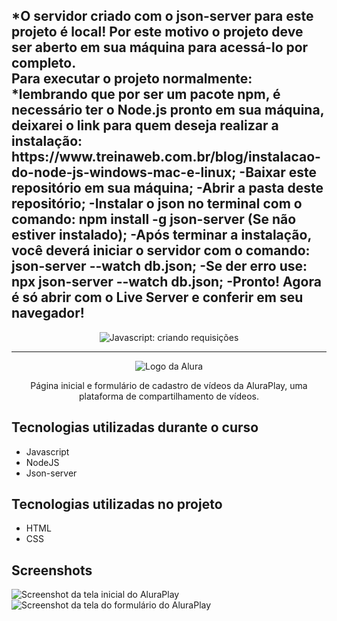 <h2>*O servidor criado com o json-server para este projeto é local! Por este motivo o projeto deve ser aberto em sua máquina para acessá-lo por completo.
<br>
Para executar o projeto normalmente:
*lembrando que por ser um pacote npm, é necessário ter o Node.js pronto em sua máquina, deixarei o link para quem deseja realizar a instalação: https://www.treinaweb.com.br/blog/instalacao-do-node-js-windows-mac-e-linux;
-Baixar este repositório em sua máquina;
-Abrir a pasta deste repositório;
-Instalar o json no terminal com o comando: npm install -g json-server (Se não estiver instalado);
-Após terminar a instalação, você deverá iniciar o servidor com o comando: json-server --watch db.json;
-Se der erro use: npx json-server --watch db.json;
-Pronto! Agora é só abrir com o Live Server e conferir em seu navegador!
</h2>
<p align="center"> <img src="https://imgur.com/J3hD21O.png" alt="Javascript: criando requisições"> </p>

<hr>

<p align="center"> <img src="https://github.com/MonicaHillman/aluraplay-requisicoes/blob/main/img/logo.png" alt="Logo da Alura"> </p>
<p align="center">Página inicial e formulário de cadastro de vídeos da AluraPlay, uma plataforma de compartilhamento de vídeos.</p>

## Tecnologias utilizadas durante o curso
* Javascript
* NodeJS
* Json-server

## Tecnologias utilizadas no projeto
* HTML
* CSS

## Screenshots
![Screenshot da tela inicial do AluraPlay](https://imgur.com/aymxEsh.png)
![Screenshot da tela do formulário do AluraPlay](https://imgur.com/ShNADf2.png)

